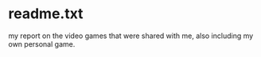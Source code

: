 # readme.txt
my report on the video games that were shared with me, also including my own personal game. 
